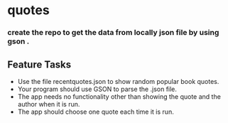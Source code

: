 # quotes
### create the repo to get the data from locally json file by using gson .
## Feature Tasks

* Use the file recentquotes.json to show random popular book quotes.
* Your program should use GSON to parse the .json file.
* The app needs no functionality other than showing the quote and the author when it is run.
* The app should choose one quote each time it is run.
